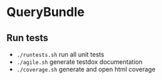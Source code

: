 # QueryBundle

## Run tests

 - `./runtests.sh` run all unit tests
 - `./agile.sh` generate testdox documentation
 - `./coverage.sh` generate and open html coverage
